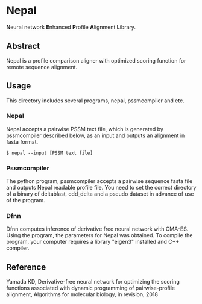 # Nepal
**N**eural network **E**nhanced **P**rofile **A**lignment **L**ibrary.

## Abstract
Nepal is a profile comparison aligner with optimized scoring function for remote sequence alignment.

## Usage
This directory includes several programs, nepal, pssmcompiler and etc.

### Nepal
Nepal accepts a pairwise PSSM text file, which is generated by pssmcompiler described below, as an input and outputs an alignment in fasta format.

`$ nepal --input [PSSM text file]`

### Pssmcompiler
The python program, pssmcompiler accepts a pairwise sequence fasta file and outputs Nepal readable profile file. You need to set the correct directory of a binary of deltablast, cdd_delta and a pseudo dataset in advance of use of the program.

### Dfnn
Dfnn computes inference of derivative free neural network with CMA-ES. Using the program, the parameters for Nepal was obtained. To compile the program, your computer requires a library "eigen3" installed and C++ compiler.

## Reference
Yamada KD, Derivative-free neural network for optimizing the scoring functions associated with dynamic programming of pairwise-profile alignment, Algorithms for molecular biology, in revision, 2018
